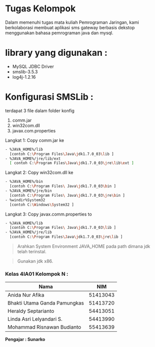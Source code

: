 # Tugas Kelompok
Dalam memenuhi tugas mata kuliah Pemrograman Jaringan, kami berkolaborasi membuat aplikasi sms gateway berbasis dekstop menggunakan bahasa pemrograman java dan mysql.

# library yang digunakan :
  - MySQL JDBC Driver
  - smslib-3.5.3
  - log4j-1.2.16

# Konfigurasi SMSLib :
terdapat 3 file dalam folder konfig 
  1. comm.jar
  2. win32com.dll
  3. javax.com.properties
 

Langkat 1: Copy comm.jar ke
```sh
- %JAVA_HOME%/lib  
  [contoh C:\Program Files\Java\jdk1.7.0_03\lib ]
- %JAVA_HOME%/jre/lib/ext
  [ contoh C:\Program Files\Java\jdk1.7.0_03\jre\lib\ext ]
```

Langkat 2: Copy win32com.dll ke
```sh
- %JAVA_HOME%/bin
  [contoh C:\Program Files\ Java\jdk1.7.0_03\bin ]
- %JAVA_HOME%/jre/bin
  [contoh C:\Program Files\ Java\jdk1.7.0_03\jre\bin ]
- %windir%System32
  [contoh C:\Windows\System32 ] 
```

Langkat 3: Copy javax.comm.properties to
```sh
- %JAVA_HOME%/lib
  [contoh C:\Program Files\ Java\jdk1.7.0_03\lib ]
- %JAVA_HOME%/jre/lib
  [contoh C:\Program Files\Java\jdk1.7.0_03\jre\lib ]
```
> Arahkan System Environment JAVA_HOME pada path dimana jdk telah terinstal.

> Gunakan jdk x86.


### Kelas 4IA01 Kelompok N :

| Nama | NIM |
| ------ | ------ |
| Anida Nur Afika | 51413043 |
| Bhakti Utama Ganda Pamungkas   | 51413720 |
| Heraldy Septarianto | 54413051 |
| Linda Asri Lelyandari S. | 54413990 |
| Mohammad Risnawan Budianto | 55413639 |

**Pengajar : Sunarko**